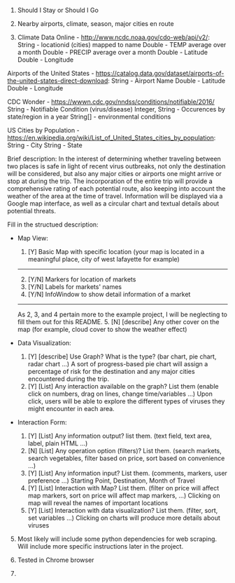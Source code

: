 1. Should I Stay or Should I Go

2. Nearby airports, climate, season, major cities en route

3. Climate Data Online - http://www.ncdc.noaa.gov/cdo-web/api/v2/:
String - locationid (cities) mapped to name
Double - TEMP average over a month
Double - PRECIP average over a month
Double - Latitude
Double - Longitude

Airports of the United States - https://catalog.data.gov/dataset/airports-of-the-united-states-direct-download:
String - Airport Name
Double - Latitude
Double - Longitude

CDC Wonder - https://wwwn.cdc.gov/nndss/conditions/notifiable/2016/
String - Notifiable Condition (virus/disease)
Integer, String - Occurences by state/region in a year
String[] - environmental conditions

US Cities by Population - https://en.wikipedia.org/wiki/List_of_United_States_cities_by_population:
String - City
String - State

Brief description:
      In the interest of determining whether traveling between two places is safe in light of recent virus outbreaks, not only the destination will be considered, but also any major cities or airports one might arrive or stop at during the trip. The incorporation of the entire trip will provide a comprehensive rating of each potential route, also keeping into account the weather of the area at the time of travel. Information will be displayed via a Google map interface, as well as a circular chart and textual details about potential threats.

Fill in the structued description:
 * Map View:
	1. [Y] Basic Map with specific location (your map is located in a meaningful place, city of west lafayette for example)
	---------------------------------------
	2. [Y/N] Markers for location of markets
	3. [Y/N] Labels for markets' names
	4. [Y/N] InfoWindow to show detail information of a market
	---------------------------------------
	As 2, 3, and 4 pertain more to the example project, I will be neglecting to fill them out for this README.
	5. [N] [describe] Any other cover on the map (for example, cloud cover to show the weather effect)

 * Data Visualization:
	1. [Y] [describe] Use Graph? What is the type? (bar chart, pie chart, radar chart ...)
	A sort of progress-based pie chart will assign a percentage of risk for the destination and any major cities encountered during the trip.
	2. [Y] [List] Any interaction available on the graph? List them (enable click on numbers, drag on lines, change time/variables ...)
	Upon click, users will be able to explore the different types of viruses they might encounter in each area.
	
 * Interaction Form:
	1. [Y] [List] Any information output? list them. (text field, text area, label, plain HTML ...)
	2. [N] [List] Any operation option (filters)? List them. (search markets, search vegetables, filter based on price, sort based on convenience ...)
	3. [Y] [List] Any information input? List them. (comments, markers, user preference ...)
	Starting Point, Destination, Month of Travel
	4. [Y] [List] Interaction with Map? List them. (filter on price will affect map markers, sort on price will affect map markers, ...)
	Clicking on map will reveal the names of important locations
	5. [Y] [List] Interaction with data visualization? List them. (filter, sort, set variables ...)
	Clicking on charts will produce more details about viruses

5. Most likely will include some python dependencies for web scraping. Will include more specific instructions later in the project.

6. Tested in Chrome browser

7. 